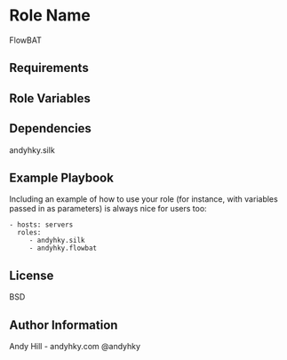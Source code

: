 Role Name
=========

FlowBAT

Requirements
------------


Role Variables
--------------

Dependencies
------------

andyhky.silk

Example Playbook
----------------

Including an example of how to use your role (for instance, with variables passed in as parameters) is always nice for users too:

    - hosts: servers
      roles:
         - andyhky.silk
         - andyhky.flowbat

License
-------

BSD

Author Information
------------------

Andy Hill - andyhky.com @andyhky
